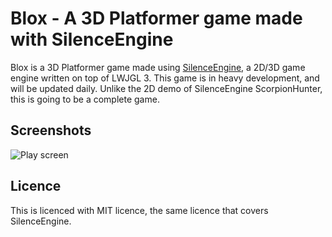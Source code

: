 # Blox - A 3D Platformer game made with SilenceEngine

Blox is a 3D Platformer game made using [SilenceEngine](https://github.com/sriharshachilakapati/SilenceEngine/), a 2D/3D game engine written on top of LWJGL 3. This game is in heavy development, and will be updated daily. Unlike the 2D demo of SilenceEngine ScorpionHunter, this is going to be a complete game.

## Screenshots

![Play screen](http://i.imgur.com/Mktlu2e.png)

## Licence

This is licenced with MIT licence, the same licence that covers SilenceEngine.